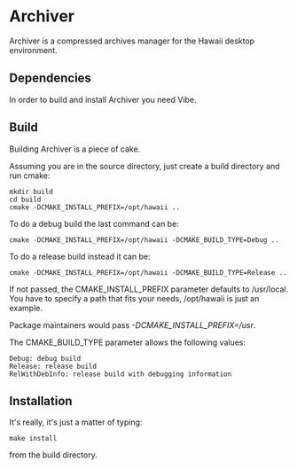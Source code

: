 Archiver
========

Archiver is a compressed archives manager for the Hawaii desktop environment.

## Dependencies

In order to build and install Archiver you need Vibe.

## Build

Building Archiver is a piece of cake.

Assuming you are in the source directory, just create a build directory
and run cmake:

    mkdir build
    cd build
    cmake -DCMAKE_INSTALL_PREFIX=/opt/hawaii ..

To do a debug build the last command can be:

    cmake -DCMAKE_INSTALL_PREFIX=/opt/hawaii -DCMAKE_BUILD_TYPE=Debug ..

To do a release build instead it can be:

    cmake -DCMAKE_INSTALL_PREFIX=/opt/hawaii -DCMAKE_BUILD_TYPE=Release ..

If not passed, the CMAKE_INSTALL_PREFIX parameter defaults to /usr/local.
You have to specify a path that fits your needs, /opt/hawaii is just an example.

Package maintainers would pass *-DCMAKE_INSTALL_PREFIX=/usr*.

The CMAKE_BUILD_TYPE parameter allows the following values:

    Debug: debug build
    Release: release build
    RelWithDebInfo: release build with debugging information

## Installation

It's really, it's just a matter of typing:

    make install

from the build directory.
